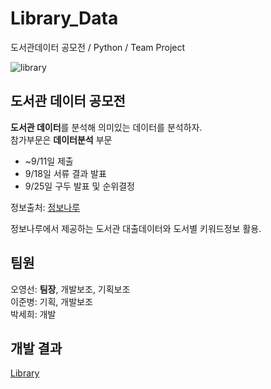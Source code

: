 # Library_Data
도서관데이터 공모전 / Python / Team Project

![library](https://fritzhansenimagecdn.azureedge.net/~/media/images/800x450/references/800x450_brest_books-jpg.jpg?h=450&la=ko-KR&w=800)  

## 도서관 데이터 공모전
**도서관 데이터**를 분석해 의미있는 데이터를 분석하자.  
참가부문은 **데이터분석** 부문  
- ~9/11일 제출
- 9/18일 서류 결과 발표  
- 9/25일 구두 발표 및 순위결정  

정보출처: [정보나루](https://data4library.kr)  

정보나루에서 제공하는 도서관 대출데이터와 도서별 키워드정보 활용.

## 팀원
오영선: **팀장**, 개발보조, 기획보조  
이준병: 기획, 개발보조  
박세희: 개발  

## 개발 결과
[Library](./library.ipynb)
